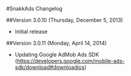 #SnakkAds Changelog

##Version 3.0.10 (Thursday, December 5, 2013)
 * Initial release

##Version 3.0.11 (Monday, April 14, 2014)
 * Updating Google AdMob Ads SDK (https://developers.google.com/mobile-ads-sdk/download#downloadios)
